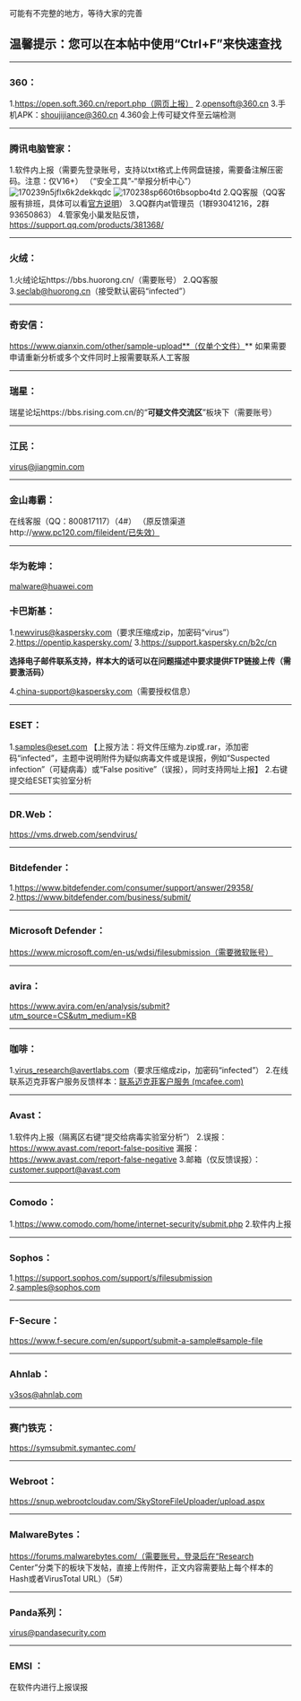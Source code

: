 可能有不完整的地方，等待大家的完善

## 温馨提示：您可以在本帖中使用“Ctrl+F”来快速查找

---

### 360：
1.https://open.soft.360.cn/report.php（网页上报）
2.[opensoft@360.cn](mailto:opensoft@360.cn)
3.手机APK：[shoujijiance@360.cn](mailto:shoujijiance@360.cn)
4.360会上传可疑文件至云端检测

---

### 腾讯电脑管家：
1.软件内上报（需要先登录账号，支持以txt格式上传网盘链接，需要备注解压密码。注意：仅V16+）
（“安全工具”-“举报分析中心”）
 ![170239n5jflx6k2dekkqdc](https://github.com/user-attachments/assets/0d79d48d-367a-4ab3-aa87-5eaac33fbb62)
![170238sp660t6bsopbo4td](https://github.com/user-attachments/assets/db857462-8d1e-49bf-9dfd-6465e0209e43)
2.QQ客服（QQ客服有排班，具体可以看[官方说明](https://support.qq.com/products/381368/faqs-more/?id=147429)）
3.QQ群内at管理员（1群93041216，2群93650863）
4.管家兔小巢发贴反馈，https://support.qq.com/products/381368/

---

### 火绒：
1.火绒论坛https://bbs.huorong.cn/（需要账号）
2.QQ客服
3.[seclab@huorong.cn](mailto:seclab@huorong.cn)（接受默认密码“infected”）


---
### 奇安信：
https://www.qianxin.com/other/sample-upload**（仅单个文件）**
如果需要申请重新分析或多个文件同时上报需要联系人工客服


---
### 瑞星：
瑞星论坛https://bbs.rising.com.cn/的“**可疑文件交流区**”板块下（需要账号）


---
### 江民：
[virus@jiangmin.com](mailto:virus@jiangmin.com)


---
### 金山毒霸：
在线客服（QQ：800817117）（4#）
（原反馈渠道http://www.pc120.com/fileident/已失效）


---
### 华为乾坤： 
[malware@huawei.com](mailto:malware@huawei.com)



### 卡巴斯基：
1.[newvirus@kaspersky.com](mailto:newvirus@kaspersky.com)（要求压缩成zip，加密码“virus”）
2.https://opentip.kaspersky.com/
3.https://support.kaspersky.cn/b2c/cn

**选择电子邮件联系支持，样本大的话可以在问题描述中要求提供FTP链接上传（需要激活码）**

4.[china-support@kaspersky.com](mailto:china-support@kaspersky.com)（需要授权信息）


---
### ESET：
1.[samples@eset.com](mailto:samples@eset.com)
【上报方法：将文件压缩为.zip或.rar，添加密码“infected”，主题中说明附件为疑似病毒文件或是误报，例如“Suspected infection”（可疑病毒）或“False positive”（误报），同时支持网址上报】
2.右键提交给ESET实验室分析


---
### DR.Web：
https://vms.drweb.com/sendvirus/



---
### Bitdefender：
1.https://www.bitdefender.com/consumer/support/answer/29358/
2.https://www.bitdefender.com/business/submit/



---
### Microsoft Defender：
https://www.microsoft.com/en-us/wdsi/filesubmission（需要微软账号）



---
### avira：
https://www.avira.com/en/analysis/submit?utm_source=CS&utm_medium=KB



---
### 咖啡：
1.[virus_research@avertlabs.com](mailto:virus_research@avertlabs.com)（要求压缩成zip，加密码“infected”）
2.在线联系迈克菲客户服务反馈样本：[联系迈克菲客户服务 (mcafee.com)](https://www.mcafee.com/support/s/contactsupport?language=zh_CN&utm_source=mcafeedotcom&utm_medium=contactus&utm_campaign=supportlink)



---
### Avast：
1.软件内上报（隔离区右键“提交给病毒实验室分析”）
2.误报： https://www.avast.com/report-false-positive
漏报： https://www.avast.com/report-false-negative
3.邮箱（仅反馈误报）：[customer.support@avast.com](mailto:customer.support@avast.com)



---
### Comodo：
1.https://www.comodo.com/home/internet-security/submit.php
2.软件内上报
 



---
### Sophos：
1.https://support.sophos.com/support/s/filesubmission
2.[samples@sophos.com](mailto:samples@sophos.com)


---
### F-Secure：
https://www.f-secure.com/en/support/submit-a-sample#sample-file



---
### Ahnlab：
[v3sos@ahnlab.com](mailto:v3sos@ahnlab.com)



---
### 赛门铁克：
https://symsubmit.symantec.com/



---
### Webroot：
https://snup.webrootcloudav.com/SkyStoreFileUploader/upload.aspx



---
### MalwareBytes：
https://forums.malwarebytes.com/（需要账号，登录后在“Research Center”分类下的板块下发帖，直接上传附件，正文内容需要贴上每个样本的Hash或者VirusTotal URL）（5#）



---
### Panda系列： 
[virus@pandasecurity.com](mailto:virus@pandasecurity.com)



---
### EMSI ：
在软件内进行上报误报